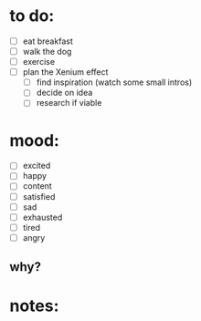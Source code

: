 # to do:
- [ ] eat breakfast
- [ ] walk the dog
- [ ] exercise
- [ ] plan the Xenium effect
	- [ ] find inspiration (watch some small intros)
	- [ ] decide on idea
	- [ ] research if viable

# mood:
- [ ] excited
- [ ] happy
- [ ] content
- [ ] satisfied
- [ ] sad
- [ ] exhausted
- [ ] tired
- [ ] angry

## why?

# notes:

